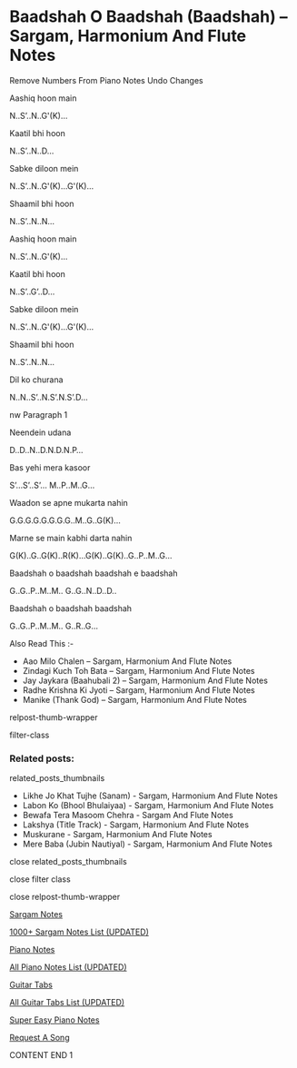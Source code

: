 
# Baadshah O Baadshah (Baadshah) – Sargam, Harmonium And Flute Notes

Remove Numbers From Piano Notes
Undo Changes

Aashiq hoon main

N..S’..N..G'(K)…

Kaatil bhi hoon

N..S’..N..D…

Sabke diloon mein

N..S’..N..G'(K)…G'(K)…

Shaamil bhi hoon

N..S’..N..N…

Aashiq hoon main

N..S’..N..G'(K)…

Kaatil bhi hoon

N..S’..G’..D…

Sabke diloon mein

N..S’..N..G'(K)…G'(K)…

Shaamil bhi hoon

N..S’..N..N…

Dil ko churana

N..N..S’..N.S’.N.S’.D…

nw Paragraph 1

Neendein udana

D..D..N..D.N.D.N.P…

Bas yehi mera kasoor

S’…S’..S’… M..P..M..G…

Waadon se apne mukarta nahin

G.G.G.G.G.G.G.G..M..G..G(K)…

Marne se main kabhi darta nahin

G(K)..G..G(K)..R(K)…G(K)..G(K)..G..P..M..G…

Baadshah o baadshah baadshah e baadshah

G..G..P..M..M.. G..G..N..D..D..

Baadshah o baadshah baadshah

G..G..P..M..M.. G..R..G…

Also Read This :-

* Aao Milo Chalen – Sargam, Harmonium And Flute Notes
* Zindagi Kuch Toh Bata – Sargam, Harmonium And Flute Notes
* Jay Jaykara (Baahubali 2) – Sargam, Harmonium And Flute Notes
* Radhe Krishna Ki Jyoti – Sargam, Harmonium And Flute Notes
* Manike (Thank God) – Sargam, Harmonium And Flute Notes

relpost-thumb-wrapper

filter-class

### Related posts:

related_posts_thumbnails

* Likhe Jo Khat Tujhe (Sanam) - Sargam, Harmonium And Flute Notes
* Labon Ko (Bhool Bhulaiyaa) - Sargam, Harmonium And Flute Notes
* Bewafa Tera Masoom Chehra - Sargam And Flute Notes
* Lakshya (Title Track) - Sargam, Harmonium And Flute Notes
* Muskurane - Sargam, Harmonium And Flute Notes
* Mere Baba (Jubin Nautiyal) - Sargam, Harmonium And Flute Notes

close related_posts_thumbnails

close filter class

close relpost-thumb-wrapper

[Sargam Notes](https://www.notationsworld.com/sargam-notes.html)

[1000+ Sargam Notes List (UPDATED)](https://www.notationsworld.com/all-songs-list-sargam-notes.html)

[Piano Notes](https://www.notationsworld.com/piano-notes.html)

[All Piano Notes List (UPDATED)](https://www.notationsworld.com/all-songs-list-piano-notes.html)

[Guitar Tabs](https://www.notationsworld.com/guitar-tabs.html)

[All Guitar Tabs List (UPDATED)](https://www.notationsworld.com/all-songs-list-guitar-tabs.html)

[Super Easy Piano Notes](https://studywall.in/)

[Request A Song](https://www.notationsworld.com/request-a-song.html)

CONTENT END 1

